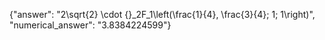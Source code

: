 {"answer": "2\\sqrt{2} \\cdot {}_2F_1\\left(\\frac{1}{4}, \\frac{3}{4}; 1; 1\\right)", "numerical_answer": "3.8384224599"}